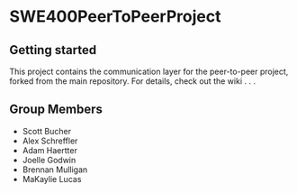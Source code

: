 # SWE400PeerToPeerProject



## Getting started

This project contains the communication layer for the peer-to-peer project, forked from the main repository.  For details, check out the wiki .  .  .



## Group Members
* Scott Bucher
* Alex Schreffler
* Adam Haertter
* Joelle Godwin
* Brennan Mulligan
* MaKaylie Lucas
